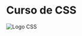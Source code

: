 # Curso de CSS
![Logo CSS](https://w7.pngwing.com/pngs/604/592/png-transparent-css3-cascading-style-sheets-logo-html-beautify-blue-angle-text.png)
